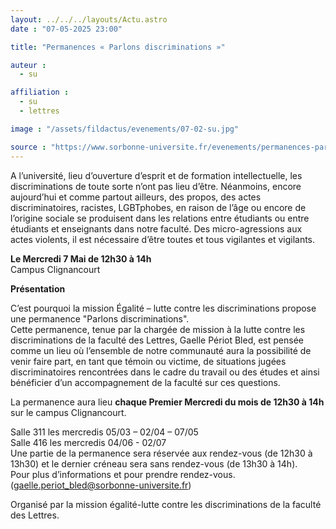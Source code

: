 ```yaml
---
layout: ../../../layouts/Actu.astro
date : "07-05-2025 23:00"

title: "Permanences « Parlons discriminations »"

auteur :
  - su

affiliation :
  - su
  - lettres

image : "/assets/fildactus/evenements/07-02-su.jpg"

source : "https://www.sorbonne-universite.fr/evenements/permanences-parlons-discriminations"
---
```


A l’université, lieu d’ouverture d’esprit et de formation intellectuelle, les discriminations de toute sorte n’ont pas lieu d’être. Néanmoins, encore aujourd’hui et comme partout ailleurs, des propos, des actes discriminatoires, racistes, LGBTphobes, en raison de l’âge ou encore de l’origine sociale se produisent dans les relations entre étudiants ou entre étudiants et enseignants dans notre faculté. Des micro-agressions aux actes violents, il est nécessaire d’être toutes et tous vigilantes et vigilants.

__Le Mercredi 7 Mai de 12h30 à 14h__  
Campus Clignancourt  

__Présentation__  

C’est pourquoi la mission Égalité – lutte contre les discriminations propose une permanence "Parlons discriminations".  
Cette permanence, tenue par la chargée de mission à la lutte contre les discriminations de la faculté des Lettres, Gaelle Périot Bled, est pensée comme un lieu où l’ensemble de notre communauté aura la possibilité de venir faire part, en tant que témoin ou victime, de situations jugées discriminatoires rencontrées dans le cadre du travail ou des études et ainsi bénéficier d’un accompagnement de la faculté sur ces questions. 

La permanence aura lieu __chaque Premier Mercredi du mois de 12h30 à 14h__ sur le campus Clignancourt.

Salle 311 les mercredis 05/03 – 02/04 – 07/05  
Salle 416 les mercredis 04/06 - 02/07  
Une partie de la permanence sera réservée aux rendez-vous (de 12h30 à 13h30) et le dernier créneau sera sans rendez-vous (de 13h30 à 14h).  
Pour plus d’informations et pour prendre rendez-vous. (gaelle.periot_bled@sorbonne-universite.fr)

Organisé par la mission égalité-lutte contre les discriminations de la faculté des Lettres. 
